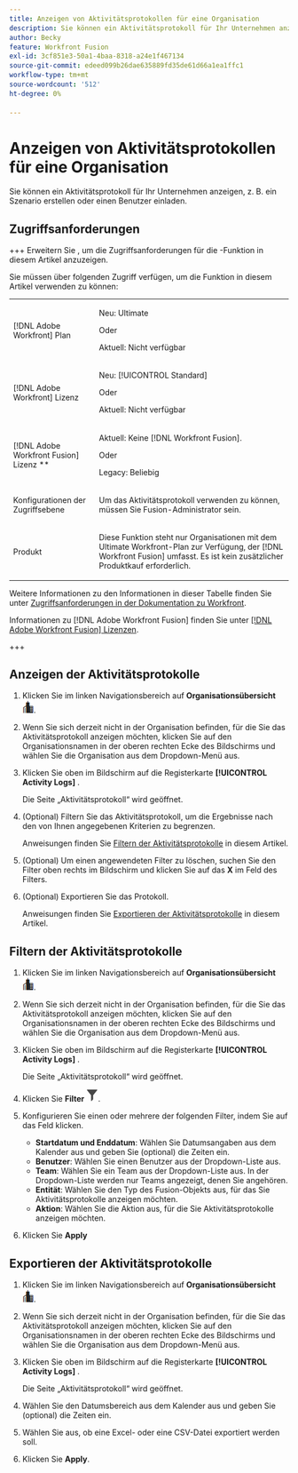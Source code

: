 ```yaml
---
title: Anzeigen von Aktivitätsprotokollen für eine Organisation
description: Sie können ein Aktivitätsprotokoll für Ihr Unternehmen anzeigen, z. B. die Erstellung oder Aktivierung eines Szenarios.
author: Becky
feature: Workfront Fusion
exl-id: 3cf851e3-50a1-4baa-8318-a24e1f467134
source-git-commit: edeed099b26dae635889fd35de61d66a1ea1ffc1
workflow-type: tm+mt
source-wordcount: '512'
ht-degree: 0%

---
```


# Anzeigen von Aktivitätsprotokollen für eine Organisation

Sie können ein Aktivitätsprotokoll für Ihr Unternehmen anzeigen, z. B. ein Szenario erstellen oder einen Benutzer einladen.

## Zugriffsanforderungen

+++ Erweitern Sie , um die Zugriffsanforderungen für die -Funktion in diesem Artikel anzuzeigen.

Sie müssen über folgenden Zugriff verfügen, um die Funktion in diesem Artikel verwenden zu können:

<table style="table-layout:auto">
 <col> 
 <col> 
 <tbody> 
  <tr> 
   <td role="rowheader">[!DNL Adobe Workfront] Plan</td>
   <td> <p>Neu: Ultimate</p> <p>Oder</p> <p>Aktuell: Nicht verfügbar</p></td> 
  </tr> 
  <tr data-mc-conditions=""> 
   <td role="rowheader">[!DNL Adobe Workfront] Lizenz</td> 
   <td> <p>Neu: [!UICONTROL Standard]</p><p>Oder</p><p>Aktuell: Nicht verfügbar</p> </td> 
  </tr> 
  <tr> 
   <td role="rowheader">[!DNL Adobe Workfront Fusion] Lizenz **</td> 
   <td>
   <p>Aktuell: Keine [!DNL Workfront Fusion].</p>
   <p>Oder</p>
   <p>Legacy: Beliebig </p>
   </td> 
  </tr> 
   <tr> 
   <td role="rowheader">Konfigurationen der Zugriffsebene</td> 
   <td> <p>Um das Aktivitätsprotokoll verwenden zu können, müssen Sie Fusion-Administrator sein.</p></td> 
  </tr> 
  <tr> 
   <td role="rowheader">Produkt</td> 
   <td>
   <p>Diese Funktion steht nur Organisationen mit dem Ultimate Workfront-Plan zur Verfügung, der [!DNL Workfront Fusion] umfasst. Es ist kein zusätzlicher Produktkauf erforderlich.</p>
   </td> 
  </tr>
 </tbody> 
</table>

Weitere Informationen zu den Informationen in dieser Tabelle finden Sie unter [Zugriffsanforderungen in der Dokumentation zu Workfront](/help/workfront-fusion/references/licenses-and-roles/access-level-requirements-in-documentation.md).

Informationen zu [!DNL Adobe Workfront Fusion] finden Sie unter [[!DNL Adobe Workfront Fusion] Lizenzen](/help/workfront-fusion/set-up-and-manage-workfront-fusion/licensing-operations-overview/license-automation-vs-integration.md).

+++



## Anzeigen der Aktivitätsprotokolle

1. Klicken Sie im linken Navigationsbereich auf **Organisationsübersicht** ![Organisationsübersichtssymbol](assets/org-overview-icon.png).
1. Wenn Sie sich derzeit nicht in der Organisation befinden, für die Sie das Aktivitätsprotokoll anzeigen möchten, klicken Sie auf den Organisationsnamen in der oberen rechten Ecke des Bildschirms und wählen Sie die Organisation aus dem Dropdown-Menü aus.
1. Klicken Sie oben im Bildschirm auf die Registerkarte **[!UICONTROL Activity Logs]** .

   Die Seite „Aktivitätsprotokoll“ wird geöffnet.
1. (Optional) Filtern Sie das Aktivitätsprotokoll, um die Ergebnisse nach den von Ihnen angegebenen Kriterien zu begrenzen.

   Anweisungen finden Sie [Filtern der Aktivitätsprotokolle](#filter-the-activity-logs) in diesem Artikel.
1. (Optional) Um einen angewendeten Filter zu löschen, suchen Sie den Filter oben rechts im Bildschirm und klicken Sie auf das **X** im Feld des Filters.
1. (Optional) Exportieren Sie das Protokoll.

   Anweisungen finden Sie [Exportieren der Aktivitätsprotokolle](#export-the-activity-logs) in diesem Artikel.


## Filtern der Aktivitätsprotokolle

1. Klicken Sie im linken Navigationsbereich auf **Organisationsübersicht** ![Organisationsübersichtssymbol](assets/org-overview-icon.png).
1. Wenn Sie sich derzeit nicht in der Organisation befinden, für die Sie das Aktivitätsprotokoll anzeigen möchten, klicken Sie auf den Organisationsnamen in der oberen rechten Ecke des Bildschirms und wählen Sie die Organisation aus dem Dropdown-Menü aus.
1. Klicken Sie oben im Bildschirm auf die Registerkarte **[!UICONTROL Activity Logs]** .

   Die Seite „Aktivitätsprotokoll“ wird geöffnet.
1. Klicken Sie **Filter** ![Filtersymbol](assets/filter-activity-log.png).
1. Konfigurieren Sie einen oder mehrere der folgenden Filter, indem Sie auf das Feld klicken.

   * **Startdatum und Enddatum**: Wählen Sie Datumsangaben aus dem Kalender aus und geben Sie (optional) die Zeiten ein.
   * **Benutzer**: Wählen Sie einen Benutzer aus der Dropdown-Liste aus.
   * **Team**: Wählen Sie ein Team aus der Dropdown-Liste aus. In der Dropdown-Liste werden nur Teams angezeigt, denen Sie angehören.
   * **Entität**: Wählen Sie den Typ des Fusion-Objekts aus, für das Sie Aktivitätsprotokolle anzeigen möchten.
   * **Aktion**: Wählen Sie die Aktion aus, für die Sie Aktivitätsprotokolle anzeigen möchten.

1. Klicken Sie **Apply**

## Exportieren der Aktivitätsprotokolle

1. Klicken Sie im linken Navigationsbereich auf **Organisationsübersicht** ![Organisationsübersichtssymbol](assets/org-overview-icon.png).
1. Wenn Sie sich derzeit nicht in der Organisation befinden, für die Sie das Aktivitätsprotokoll anzeigen möchten, klicken Sie auf den Organisationsnamen in der oberen rechten Ecke des Bildschirms und wählen Sie die Organisation aus dem Dropdown-Menü aus.
1. Klicken Sie oben im Bildschirm auf die Registerkarte **[!UICONTROL Activity Logs]** .

   Die Seite „Aktivitätsprotokoll“ wird geöffnet.
1. Wählen Sie den Datumsbereich aus dem Kalender aus und geben Sie (optional) die Zeiten ein.
1. Wählen Sie aus, ob eine Excel- oder eine CSV-Datei exportiert werden soll.
1. Klicken Sie **Apply**.
